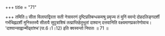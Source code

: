 +++
title = "71"

+++
तमिति॥ सीता विलापाद्विरता सती नेत्रावरणं दृष्टिप्रतिबन्धकमश्रु प्रमृज्य तं मुनिं ववन्दे दोहदलिङ्गदर्शी गर्भचिह्नदर्शी मुनिस्तस्यै सीतायै सुपुत्राशिषं तत्प्राप्तिहेतुभूतां दाश्वान् दत्तवानिति वक्ष्यमाणप्रकारेणोवाच। 'दाश्वान्साह्वान्मीढ्वांश्च'(पा.6।1।12) इति क्वस्वन्तो निपातः ॥ 71 ॥